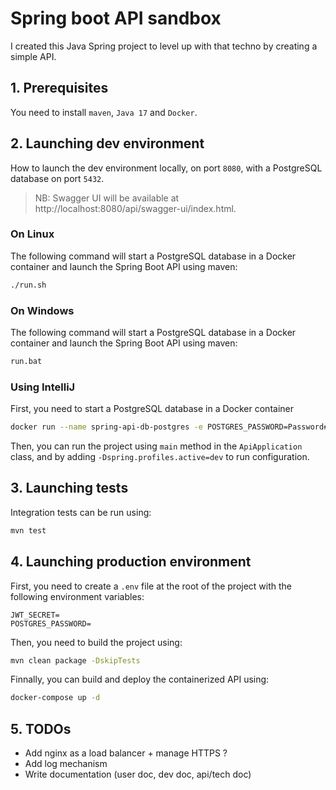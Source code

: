# Spring boot API sandbox

I created this Java Spring project to level up with that techno by creating a simple API.

## 1. Prerequisites

You need to install ``maven``, ``Java 17`` and ``Docker``.

## 2. Launching dev environment

How to launch the dev environment locally, on port `8080`, with a PostgreSQL database on port `5432`.

> NB: Swagger UI will be available at http://localhost:8080/api/swagger-ui/index.html.

### On Linux

The following command will start a PostgreSQL database in a Docker container and launch the Spring Boot API using maven:
```bash
./run.sh
```

### On Windows

The following command will start a PostgreSQL database in a Docker container and launch the Spring Boot API using maven:
```bash
run.bat
```

### Using IntelliJ

First, you need to start a PostgreSQL database in a Docker container

```bash
docker run --name spring-api-db-postgres -e POSTGRES_PASSWORD=Password#1 -d -p 5432:5432 postgres
```

Then, you can run the project using `main` method in the `ApiApplication` class, and by adding `-Dspring.profiles.active=dev` to run configuration.

## 3. Launching tests

Integration tests can be run using:
```bash
mvn test
```

## 4. Launching production environment

First, you need to create a `.env` file at the root of the project with the following environment variables:
```
JWT_SECRET=
POSTGRES_PASSWORD=
```

Then, you need to build the project using:
```bash
mvn clean package -DskipTests
```

Finnally, you can build and deploy the containerized API using:
```bash
docker-compose up -d
```

## 5. TODOs

- Add nginx as a load balancer + manage HTTPS ?
- Add log mechanism
- Write documentation (user doc, dev doc, api/tech doc)
